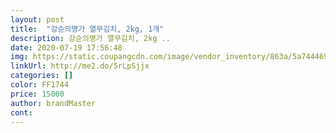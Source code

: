 ```yaml
---
layout: post 
title:  "강순의명가 열무김치, 2kg, 1개" 
description: 강순의명가 열무김치, 2kg ..
date: 2020-07-19 17:56:48 
img: https://static.coupangcdn.com/image/vendor_inventory/863a/5a7444694c675ae26aed3813da506035b022c02fcbf2dbe4d5908925f34b.jpg 
linkUrl: http://me2.do/5rLpSjjx 
categories: [] 
color: FF1744 
price: 15000 
author: brandMaster 
cont:  
---
```

 
